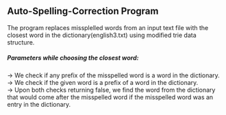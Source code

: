 ## Auto-Spelling-Correction Program

The program replaces missplelled words from an input text file with the closest word in the dictionary(english3.txt) using modified trie data structure.
</br>
##### Parameters while choosing the closest word: </br>

-> We check if any prefix of the misspelled word is a word in the dictionary. </br>
-> We check if the given word is a prefix of a word in the dictionary. </br>
-> Upon both checks returning false, we find the word from the dictionary that would come after the misspelled word if the misspelled word was an entry in the dictionary.
